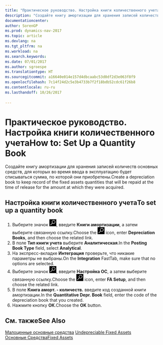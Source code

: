 ```yaml
---
title: "Практическое руководство. Настройка книги количественного учета"
description: "Создайте книгу амортизации для хранения записей количеств основных средств, для которых во время ввода в эксплуатацию будет списываться сумма, по которой они приобретены."
documentationcenter: 
author: SorenGP
ms.prod: dynamics-nav-2017
ms.topic: article
ms.devlang: na
ms.tgt_pltfrm: na
ms.workload: na
ms.search.keywords: 
ms.date: 07/01/2017
ms.author: sgroespe
ms.translationtype: HT
ms.sourcegitcommit: a16640e014e157d4dbcaabc53d0df2d3e063f8f9
ms.openlocfilehash: 7c14f24d2c5e3b4733b7f2f18bdb52cdc61f26b8
ms.contentlocale: ru-ru
ms.lasthandoff: 10/26/2017

---
```

# <a name="how-to-set-up-a-quantity-book"></a><span data-ttu-id="97366-103">Практическое руководство. Настройка книги количественного учета</span><span class="sxs-lookup"><span data-stu-id="97366-103">How to: Set Up a Quantity Book</span></span>
<span data-ttu-id="97366-104">Создайте книгу амортизации для хранения записей количеств основных средств, для которых во время ввода в эксплуатацию будет списываться сумма, по которой они приобретены.</span><span class="sxs-lookup"><span data-stu-id="97366-104">Create a depreciation book to keep record of the fixed assets quantities that will be repaid at the time of release for the amount at which they were acquired.</span></span>  

## <a name="to-set-up-a-quantity-book"></a><span data-ttu-id="97366-105">Настройка книги количественного учета</span><span class="sxs-lookup"><span data-stu-id="97366-105">To set up a quantity book</span></span>  

1.  <span data-ttu-id="97366-106">Выберите значок ![Поиск страницы или отчета](../../media/ui-search/search_small.png "Значок поиска страницы или отчета"), введите **Книги амортизации**, а затем выберите связанную ссылку.</span><span class="sxs-lookup"><span data-stu-id="97366-106">Choose the ![Search for Page or Report](../../media/ui-search/search_small.png "Search for Page or Report icon") icon, enter **Depreciation Books**, and then choose the related link.</span></span>  
2.  <span data-ttu-id="97366-107">В поле **Тип книги учета** выберите **Аналитическая**.</span><span class="sxs-lookup"><span data-stu-id="97366-107">In the **Posting Book Type** field, select **Analytical**.</span></span>  
3.  <span data-ttu-id="97366-108">На экспресс-вкладке **Интеграция** проверьте, что никакие параметры не выбраны.</span><span class="sxs-lookup"><span data-stu-id="97366-108">On the **Integration** FastTab, make sure that no options are selected.</span></span>  
4.  <span data-ttu-id="97366-109">Выберите значок ![Поиск страницы или отчета](../../media/ui-search/search_small.png "Значок поиска страницы или отчета"), введите **Настройка ОС**, а затем выберите связанную ссылку.</span><span class="sxs-lookup"><span data-stu-id="97366-109">Choose the ![Search for Page or Report](../../media/ui-search/search_small.png "Search for Page or Report icon") icon, enter **FA Setup**, and then choose the related link.</span></span>  
5.  <span data-ttu-id="97366-110">В поле **Книга аморт. - количеств.** введите код созданной книги амортизации.</span><span class="sxs-lookup"><span data-stu-id="97366-110">In the **Quantitative Depr. Book** field, enter the code of the depreciation book that you created.</span></span>  
6.  <span data-ttu-id="97366-111">Нажмите кнопку **ОК**.</span><span class="sxs-lookup"><span data-stu-id="97366-111">Choose the **OK** button.</span></span>  

## <a name="see-also"></a><span data-ttu-id="97366-112">См. также</span><span class="sxs-lookup"><span data-stu-id="97366-112">See Also</span></span>  
 <span data-ttu-id="97366-113">[Малоценные основные средства](undepreciable-fixed-assets.md) </span><span class="sxs-lookup"><span data-stu-id="97366-113">[Undepreciable Fixed Assets](undepreciable-fixed-assets.md) </span></span>  
[<span data-ttu-id="97366-114">Основные Средства</span><span class="sxs-lookup"><span data-stu-id="97366-114">Fixed Assets</span></span>](../../fa-manage.md)

